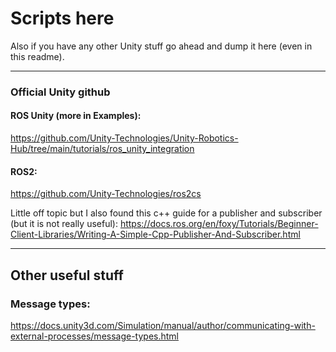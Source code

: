 # Scripts here
Also if you have any other Unity stuff go ahead and dump it here (even in this readme).

---

### Official Unity github
#### ROS Unity (more in Examples):
https://github.com/Unity-Technologies/Unity-Robotics-Hub/tree/main/tutorials/ros_unity_integration 
#### ROS2:
https://github.com/Unity-Technologies/ros2cs



Little off topic but I also found this c++ guide for a publisher and subscriber (but it is not really useful):
https://docs.ros.org/en/foxy/Tutorials/Beginner-Client-Libraries/Writing-A-Simple-Cpp-Publisher-And-Subscriber.html

---

## Other useful stuff

### Message types:
https://docs.unity3d.com/Simulation/manual/author/communicating-with-external-processes/message-types.html
